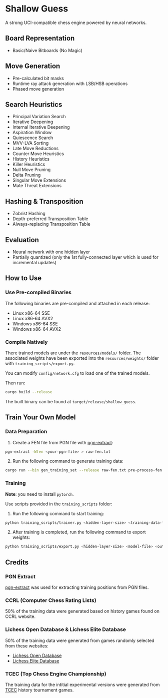 # Shallow Guess

A strong UCI-compatible chess engine powered by neural networks.

## Board Representation

- Basic/Naive Bitboards (No Magic)

## Move Generation
- Pre-calculated bit masks
- Runtime ray attack generation with LSB/HSB operations
- Phased move generation

## Search Heuristics

- Principal Variation Search
- Iterative Deepening
- Internal Iterative Deepening
- Aspiration Window
- Quiescence Search
- MVV-LVA Sorting
- Late Move Reductions
- Counter Move Heuristics
- History Heuristics
- Killer Heuristics
- Null Move Pruning
- Delta Pruning
- Singular Move Extensions
- Mate Threat Extensions

## Hashing & Transposition
- Zobrist Hashing
- Depth-preferred Transposition Table
- Always-replacing Transposition Table

## Evaluation
- Neural network with one hidden layer
- Partially quantized (only the 1st fully-connected layer which is used for incremental updates)

## How to Use
### Use Pre-compiled Binaries
The following binaries are pre-compiled and attached in each release:
- Linux x86-64 SSE
- Linux x86-64 AVX2
- Windows x86-64 SSE
- Windows x86-64 AVX2

### Compile Natively
There trained models are under the `resources/models/` folder.
The associated weights have been exported into the `resources/weights/` folder with `training_scripts/export.py`.

You can modify `config/network.cfg` to load one of the trained models.

Then run:
```bash
cargo build --release
```

The built binary can be found at `target/release/shallow_guess`.

## Train Your Own Model
### Data Preparation
1. Create a FEN file from PGN file with [pgn-extract](https://www.cs.kent.ac.uk/people/staff/djb/pgn-extract/):
```bash
pgn-extract -Wfen <your-pgn-file> > raw-fen.txt
```

2. Run the following command to generate training data:
```bash
cargo run --bin gen_training_set --release raw-fen.txt pre-process-fen.txt result.txt <skip-position-count> <max-number-of-positions-per-game> <batch-size>
```

### Training
**Note**: you need to install `pytorch`.

Use scripts provided in the `training_scripts` folder:
1. Run the following command to start training:
```bash
python training_scripts/trainer.py <hidden-layer-size> <training-data-folder> <output-folder> <max-epochs> <sample-size> <existing-model-file (optional)>
```

2. After training is completed, run the following command to export weights:
```bash
python training_scripts/export.py <hidden-layer-size> <model-file> <output-weight-file>
```

## Credits
### PGN Extract
[pgn-extract](https://www.cs.kent.ac.uk/people/staff/djb/pgn-extract/) was used for extracting training positions from PGN files.

### CCRL (Computer Chess Rating Lists)
50% of the training data were generated based on history games found on CCRL website.

### Lichess Open Database & Lichess Elite Database
50% of the training data were generated from games randomly selected from these websites:
- [Lichess Open Database](https://database.lichess.org/)
- [Lichess Elite Database](https://database.nikonoel.fr/)

### TCEC (Top Chess Engine Championship)
The training data for the intitial experimental versions were generated from [TCEC](https://tcec-chess.com/) history tournament games.
